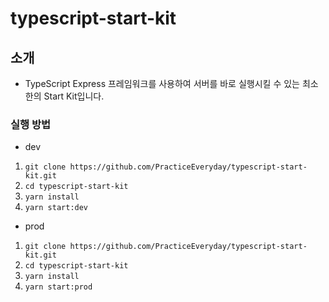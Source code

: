 # typescript-start-kit

## 소개

-   TypeScript Express 프레임워크를 사용하여 서버를 바로 실행시킬 수 있는 최소한의 Start Kit입니다.

### 실행 방법

-   dev

1. `git clone https://github.com/PracticeEveryday/typescript-start-kit.git`
2. `cd typescript-start-kit`
3. `yarn install`
4. `yarn start:dev`

-   prod

1. `git clone https://github.com/PracticeEveryday/typescript-start-kit.git`
2. `cd typescript-start-kit`
3. `yarn install`
4. `yarn start:prod`
